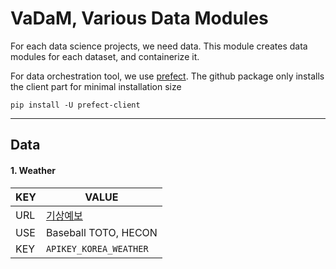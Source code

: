 # VaDaM, Various Data Modules 

For each data science projects, we need data. This module creates data modules for each dataset, and containerize it.

For data orchestration tool, we use [prefect](https://docs.prefect.io/3.0/get-started/install). The github package only installs the client part for minimal installation size

```
pip install -U prefect-client
```

---

[comment]: <> (| URL | <Some URL> |)
[comment]: <> (|-----|------------|)

## Data

#### 1. Weather

| KEY | VALUE                               |
|-----|-------------------------------------|
| URL | [기상예보](https://apihub.kma.go.kr/) |
| USE | Baseball TOTO, HECON |
| KEY | `APIKEY_KOREA_WEATHER` |
